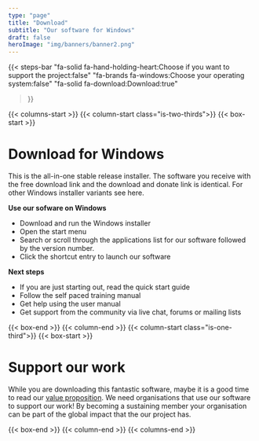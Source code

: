 ```yaml
---
type: "page"
title: "Download"
subtitle: "Our software for Windows"
draft: false
heroImage: "img/banners/banner2.png"
---
```


{{< steps-bar 
    "fa-solid fa-hand-holding-heart:Choose if you want to support the project:false"
    "fa-brands fa-windows:Choose your operating system:false"
    "fa-solid fa-download:Download:true"
 >}}

{{< columns-start >}}
{{< column-start class="is-two-thirds">}}
{{< box-start >}}

# Download for Windows

This is the all-in-one stable release installer. The software you receive with the free download link and the download and donate link is identical. For other Windows installer variants see here.

**Use our sofware on Windows**

- Download and run the Windows installer
- Open the start menu
- Search or scroll through the applications list for our software followed by the version number.
- Click the shortcut entry to launch our software

**Next steps**

- If you are just starting out, read the quick start guide
- Follow the self paced training manual
- Get help using the user manual 
- Get support from the community via live chat, forums or mailing lists

{{< box-end >}}
{{< column-end >}}
{{< column-start class="is-one-third">}}
{{< box-start >}}

# Support our work

While you are downloading this fantastic software, maybe it is a good time to read our
[value proposition](value-proposition.md). We need organisations that use our software to support
our work! By becoming a sustaining member your organisation can be part of the global
impact that the our project has.

{{< box-end >}}
{{< column-end >}}
{{< columns-end >}}


